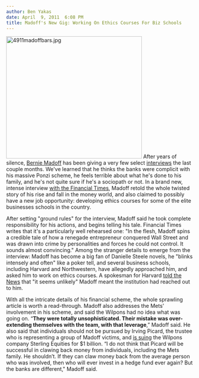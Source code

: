 ```yaml
---
author: Ben Yakas
date: April  9, 2011  6:08 PM
title: Madoff's New Gig: Working On Ethics Courses For Biz Schools
---
```


<p><span class="mt-enclosure mt-enclosure-image" style="display: inline;"> <img alt="4911madoffbars.jpg" src="https://web.archive.org/web/20111031140809im_/http://gothamist.com/attachments/byakas/4911madoffbars.jpg" width="365" height="329" class="image-left"> </span>After years of silence, <a href="https://web.archive.org/web/20111031140809/http://gothamist.com/tags/bernardmadoff">Bernie Madoff</a> has been giving a very few select <a href="https://web.archive.org/web/20111031140809/http://gothamist.com/2011/02/16/madoff_banks_had_to_know_he_was_run.php">interviews</a> the last couple months. We&apos;ve learned that he thinks the banks were complicit with his massive Ponzi scheme, he feels terrible about what he&apos;s done to his family, and he&apos;s not quite sure if he&apos;s a sociopath or not. In a brand new, intense interview <a href="https://web.archive.org/web/20111031140809/http://www.ft.com/cms/s/2/a29d2b4a-60b7-11e0-a182-00144feab49a.html#axzz1J3stik8U">with the Financial Times</a>, Madoff retold the whole twisted story of his rise and fall in the money world, and also claimed to possibly have a new job opportunity: developing ethics courses for some of the elite businesses schools in the country.</p>

<p>After setting &quot;ground rules&quot; for the interview, Madoff said he took complete responsibility for his actions, and begins telling his tale. Financial Times writes that it&apos;s a particularly well rehearsed one: &quot;In the flesh, Madoff spins a credible tale of how a renegade entrepreneur conquered Wall Street and was drawn into crime by personalities and forces he could not control. It sounds almost convincing.&quot; Among the stranger details to emerge from the interview: Madoff has become a big fan of Danielle Steele novels, he &quot;blinks intensely and often&quot; like a poker tell, and several business schools, including Harvard and Northwestern, have allegedly approached him, and asked him to work on ethics courses. A spokesman for Harvard <a href="https://web.archive.org/web/20111031140809/http://www.nydailynews.com/news/2011/04/09/2011-04-09_bernard_madoff_claims_business_schools_want_him_to_help_work_on_ethics_courses.html">told the News</a> that &quot;it seems unlikely&quot; Madoff meant the institution had reached out to him.</p>

<p>With all the intricate details of his financial scheme, the whole sprawling article is worth a read-through. Madoff also addresses the Mets&apos; involvement in his scheme, and said the Wilpons had no idea what was going on. &#x201C;<strong>They were totally unsophisticated. Their mistake was over-extending themselves with the team, with that leverage</strong>,&#x201D; Madoff said. He also said that individuals should not be pursued by Irving Picard, the trustee who is representing a group of Madoff victims, and <a href="https://web.archive.org/web/20111031140809/http://gothamist.com/tags/wilpons">is suing</a> the Wilpons company Sterling Equities for $1 billion. &#x201C;I do not think that Picard will be successful in clawing back money from individuals, including the Mets family. He shouldn&#x2019;t. If they can claw money back from the average person who was involved, then who will ever invest in a hedge fund ever again? But the banks are different,&quot; Madoff said.</p>